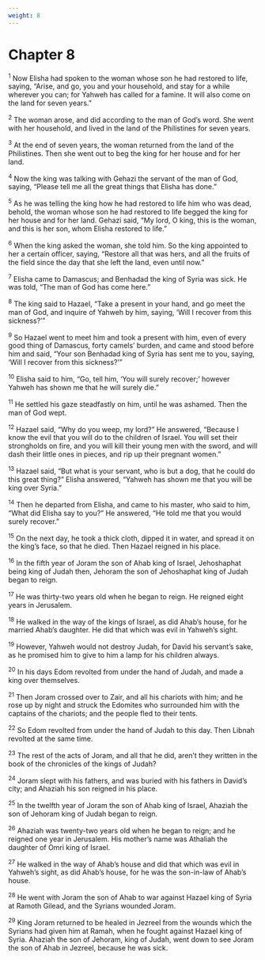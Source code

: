 ```yaml
---
weight: 8
---
```


# Chapter 8

<sup>1</sup> Now Elisha had spoken to the woman whose son he had restored to life, saying, “Arise, and go, you and your household, and stay for a while wherever you can; for Yahweh has called for a famine. It will also come on the land for seven years.” 

<sup>2</sup> The woman arose, and did according to the man of God’s word. She went with her household, and lived in the land of the Philistines for seven years. 

<sup>3</sup> At the end of seven years, the woman returned from the land of the Philistines. Then she went out to beg the king for her house and for her land. 

<sup>4</sup> Now the king was talking with Gehazi the servant of the man of God, saying, “Please tell me all the great things that Elisha has done.” 

<sup>5</sup> As he was telling the king how he had restored to life him who was dead, behold, the woman whose son he had restored to life begged the king for her house and for her land. Gehazi said, “My lord, O king, this is the woman, and this is her son, whom Elisha restored to life.” 

<sup>6</sup> When the king asked the woman, she told him. So the king appointed to her a certain officer, saying, “Restore all that was hers, and all the fruits of the field since the day that she left the land, even until now.” 

<sup>7</sup> Elisha came to Damascus; and Benhadad the king of Syria was sick. He was told, “The man of God has come here.” 

<sup>8</sup> The king said to Hazael, “Take a present in your hand, and go meet the man of God, and inquire of Yahweh by him, saying, ‘Will I recover from this sickness?’” 

<sup>9</sup> So Hazael went to meet him and took a present with him, even of every good thing of Damascus, forty camels’ burden, and came and stood before him and said, “Your son Benhadad king of Syria has sent me to you, saying, ‘Will I recover from this sickness?’” 

<sup>10</sup> Elisha said to him, “Go, tell him, ‘You will surely recover;’ however Yahweh has shown me that he will surely die.” 

<sup>11</sup> He settled his gaze steadfastly on him, until he was ashamed. Then the man of God wept. 

<sup>12</sup> Hazael said, “Why do you weep, my lord?” He answered, “Because I know the evil that you will do to the children of Israel. You will set their strongholds on fire, and you will kill their young men with the sword, and will dash their little ones in pieces, and rip up their pregnant women.” 

<sup>13</sup> Hazael said, “But what is your servant, who is but a dog, that he could do this great thing?” Elisha answered, “Yahweh has shown me that you will be king over Syria.” 

<sup>14</sup> Then he departed from Elisha, and came to his master, who said to him, “What did Elisha say to you?” He answered, “He told me that you would surely recover.” 

<sup>15</sup> On the next day, he took a thick cloth, dipped it in water, and spread it on the king’s face, so that he died. Then Hazael reigned in his place. 

<sup>16</sup> In the fifth year of Joram the son of Ahab king of Israel, Jehoshaphat being king of Judah then, Jehoram the son of Jehoshaphat king of Judah began to reign. 

<sup>17</sup> He was thirty-two years old when he began to reign. He reigned eight years in Jerusalem. 

<sup>18</sup> He walked in the way of the kings of Israel, as did Ahab’s house, for he married Ahab’s daughter. He did that which was evil in Yahweh’s sight. 

<sup>19</sup> However, Yahweh would not destroy Judah, for David his servant’s sake, as he promised him to give to him a lamp for his children always. 

<sup>20</sup> In his days Edom revolted from under the hand of Judah, and made a king over themselves. 

<sup>21</sup> Then Joram crossed over to Zair, and all his chariots with him; and he rose up by night and struck the Edomites who surrounded him with the captains of the chariots; and the people fled to their tents. 

<sup>22</sup> So Edom revolted from under the hand of Judah to this day. Then Libnah revolted at the same time. 

<sup>23</sup> The rest of the acts of Joram, and all that he did, aren’t they written in the book of the chronicles of the kings of Judah? 

<sup>24</sup> Joram slept with his fathers, and was buried with his fathers in David’s city; and Ahaziah his son reigned in his place. 

<sup>25</sup> In the twelfth year of Joram the son of Ahab king of Israel, Ahaziah the son of Jehoram king of Judah began to reign. 

<sup>26</sup> Ahaziah was twenty-two years old when he began to reign; and he reigned one year in Jerusalem. His mother’s name was Athaliah the daughter of Omri king of Israel. 

<sup>27</sup> He walked in the way of Ahab’s house and did that which was evil in Yahweh’s sight, as did Ahab’s house, for he was the son-in-law of Ahab’s house. 

<sup>28</sup> He went with Joram the son of Ahab to war against Hazael king of Syria at Ramoth Gilead, and the Syrians wounded Joram. 

<sup>29</sup> King Joram returned to be healed in Jezreel from the wounds which the Syrians had given him at Ramah, when he fought against Hazael king of Syria. Ahaziah the son of Jehoram, king of Judah, went down to see Joram the son of Ahab in Jezreel, because he was sick. 


